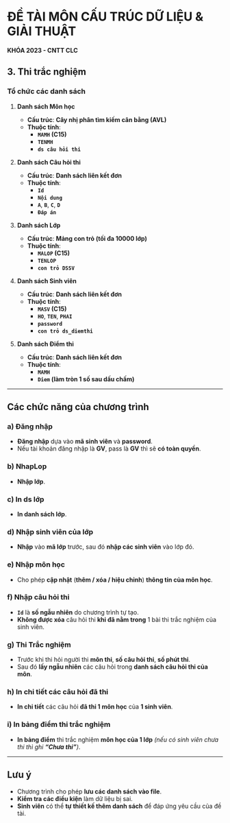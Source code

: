 # **ĐỀ TÀI MÔN CẤU TRÚC DỮ LIỆU & GIẢI THUẬT**
**KHÓA 2023 - CNTT CLC**

## **3. Thi trắc nghiệm**

### **Tổ chức các danh sách**

1. **Danh sách Môn học**  
   - **Cấu trúc**: **Cây nhị phân tìm kiếm cân bằng (AVL)**  
   - **Thuộc tính**:  
     - **`MAMH` (C15)**  
     - **`TENMH`**  
     - **`ds câu hỏi thi`**

2. **Danh sách Câu hỏi thi**  
   - **Cấu trúc**: **Danh sách liên kết đơn**  
   - **Thuộc tính**:  
     - **`Id`**  
     - **`Nội dung`**  
     - **`A`**, **`B`**, **`C`**, **`D`**  
     - **`Đáp án`**

3. **Danh sách Lớp**  
   - **Cấu trúc**: **Mảng con trỏ (tối đa 10000 lớp)**  
   - **Thuộc tính**:  
     - **`MALOP` (C15)**  
     - **`TENLOP`**  
     - **`con trỏ DSSV`**

4. **Danh sách Sinh viên**  
   - **Cấu trúc**: **Danh sách liên kết đơn**  
   - **Thuộc tính**:  
     - **`MASV` (C15)**  
     - **`HO`**, **`TEN`**, **`PHAI`**  
     - **`password`**  
     - **`con trỏ ds_diemthi`**

5. **Danh sách Điểm thi**  
   - **Cấu trúc**: **Danh sách liên kết đơn**  
   - **Thuộc tính**:  
     - **`MAMH`**  
     - **`Diem` (làm tròn 1 số sau dấu chấm)**

---

## **Các chức năng của chương trình**

### **a) Đăng nhập**  
- **Đăng nhập** dựa vào **mã sinh viên** và **password**.  
- Nếu tài khoản đăng nhập là **GV**, pass là **GV** thì sẽ **có toàn quyền**.

### **b) NhapLop**  
- **Nhập lớp**.

### **c) In ds lớp**  
- **In danh sách lớp**.

### **d) Nhập sinh viên của lớp**  
- **Nhập** vào **mã lớp** trước, sau đó **nhập các sinh viên** vào lớp đó.

### **e) Nhập môn học**  
- Cho phép **cập nhật** (**thêm / xóa / hiệu chỉnh**) **thông tin của môn học**.

### **f) Nhập câu hỏi thi**  
- **`Id`** là **số ngẫu nhiên** do chương trình tự tạo.  
- **Không được xóa** câu hỏi thi **khi đã nằm trong** 1 bài thi trắc nghiệm của sinh viên.

### **g) Thi Trắc nghiệm**  
- Trước khi thi hỏi người thi **môn thi**, **số câu hỏi thi**, **số phút thi**.  
- Sau đó **lấy ngẫu nhiên** các câu hỏi trong **danh sách câu hỏi thi của môn**.

### **h) In chi tiết các câu hỏi đã thi**  
- **In chi tiết** các câu hỏi **đã thi 1 môn học** của **1 sinh viên**.

### **i) In bảng điểm thi trắc nghiệm**  
- **In bảng điểm** thi trắc nghiệm **môn học của 1 lớp** *(nếu có sinh viên chưa thi thì ghi **“Chưa thi”**)*.

---

## **Lưu ý**  
- Chương trình cho phép **lưu các danh sách vào file**.  
- **Kiểm tra các điều kiện** làm dữ liệu bị sai.  
- **Sinh viên** có thể **tự thiết kế thêm danh sách** để đáp ứng yêu cầu của đề tài.